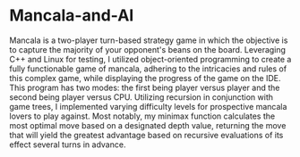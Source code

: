 # Mancala-and-AI
Mancala is a two-player turn-based strategy game in which the objective is to capture the majority of your opponent's beans on the board. Leveraging C++ and Linux for testing, I utilized object-oriented programming to create a fully functionable game of mancala, adhering to the intricacies and rules of this complex game, while displaying the progress of the game on the IDE. This program has two modes: the first being player versus player and the second being player versus CPU. Utilizing recursion in conjunction with game trees, I implemented varying difficulty levels for prospective mancala lovers to play against. Most notably, my minimax function calculates the most optimal move based on a designated depth value, returning the move that will yield the greatest advantage based on recursive evaluations of its effect several turns in advance.
